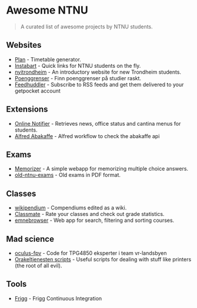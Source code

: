 # Awesome NTNU

> A curated list of awesome projects by NTNU students.

## Websites
- [Plan](https://github.com/adamcik/plan) - Timetable generator.
- [Instabart](https://github.com/mortenvn/instabart) - Quick links for NTNU students on the fly.
- [nyitrondheim](https://github.com/webkom/nyitrondheim) - An introductory website for new Trondheim students.
- [Poenggrenser](http://poenggrenser.no) - Finn poenggrenser på studier raskt.
- [Feedhuddler](https://feedhuddler.com) - Subscribe to RSS feeds and get them delivered to your getpocket account

## Extensions
- [Online Notifier](https://github.com/appKom/notifier) - Retrieves news, office status and cantina menus for students.
- [Alfred Abakaffe](https://github.com/relekang/alfred-abakaffe) - Alfred workflow to check the abakaffe api

## Exams
- [Memorizer](https://github.com/cXhristian/memorizer) - A simple webapp for memorizing multiple choice answers.
- [old-ntnu-exams](https://github.com/dvikan/old-ntnu-exams) - Old exams in PDF format.

## Classes
- [wikipendium](https://github.com/stianjensen/wikipendium.no) - Compendiums edited as a wiki.
- [Classmate](http://www.classmate.no) - Rate your classes and check out grade statistics.
- [emnebrowser](https://github.com/Aqwis/emnebrowser) - Web app for search, filtering and sorting courses.

## Mad science
- [oculus-fpv](https://github.com/Matsemann/oculus-fpv) - Code for TPG4850 eksperter i team vr-landsbyen
- [Orakeltjenesten scripts](https://github.com/Orakeltjenesten/scripts) - Useful scripts for dealing with stuff like printers (the root of all evil).

## Tools 
- [Frigg](https://frigg.io) - Frigg Continuous Integration 
